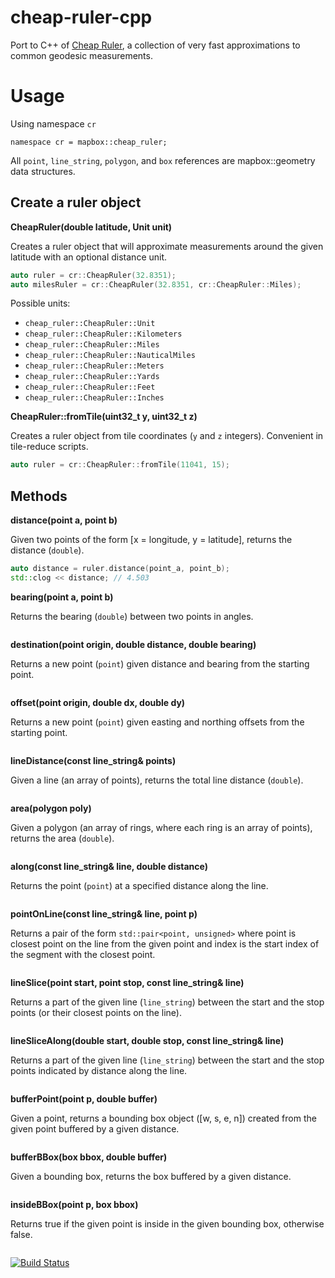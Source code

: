 # cheap-ruler-cpp

Port to C++ of [Cheap Ruler](https://github.com/mapbox/cheap-ruler), a collection of very fast approximations to common geodesic measurements.

# Usage

Using namespace `cr`
```
namespace cr = mapbox::cheap_ruler;
```

All `point`, `line_string`, `polygon`, and `box` references are mapbox::geometry data structures.

## Create a ruler object

**CheapRuler(double latitude, Unit unit)**

Creates a ruler object that will approximate measurements around the given latitude with an optional distance unit.

```cpp
auto ruler = cr::CheapRuler(32.8351);
auto milesRuler = cr::CheapRuler(32.8351, cr::CheapRuler::Miles);
```

Possible units:

* `cheap_ruler::CheapRuler::Unit`
* `cheap_ruler::CheapRuler::Kilometers`
* `cheap_ruler::CheapRuler::Miles`
* `cheap_ruler::CheapRuler::NauticalMiles`
* `cheap_ruler::CheapRuler::Meters`
* `cheap_ruler::CheapRuler::Yards`
* `cheap_ruler::CheapRuler::Feet`
* `cheap_ruler::CheapRuler::Inches`

**CheapRuler::fromTile(uint32_t y, uint32_t z)**

Creates a ruler object from tile coordinates (`y` and `z` integers). Convenient in tile-reduce scripts.

```cpp
auto ruler = cr::CheapRuler::fromTile(11041, 15);
```

## Methods

**distance(point a, point b)**

Given two points of the form [x = longitude, y = latitude], returns the distance (`double`).

```cpp
auto distance = ruler.distance(point_a, point_b);
std::clog << distance; // 4.503
```

**bearing(point a, point b)**

Returns the bearing (`double`) between two points in angles.

```cpp
```

**destination(point origin, double distance, double bearing)**

Returns a new point (`point`) given distance and bearing from the starting point.

```cpp
```

**offset(point origin, double dx, double dy)**

Returns a new point (`point`) given easting and northing offsets from the starting point.

```cpp
```

**lineDistance(const line_string& points)**

Given a line (an array of points), returns the total line distance (`double`).

```cpp
```

**area(polygon poly)**

Given a polygon (an array of rings, where each ring is an array of points), returns the area (`double`).

```cpp
```

**along(const line_string& line, double distance)**

Returns the point (`point`) at a specified distance along the line.

```cpp
```

**pointOnLine(const line_string& line, point p)**

Returns a pair of the form `std::pair<point, unsigned>` where point is closest point on the line from the given point and index is the start index of the segment with the closest point.

```cpp
```

**lineSlice(point start, point stop, const line_string& line)**

Returns a part of the given line (`line_string`) between the start and the stop points (or their closest points on the line).

```cpp
```

**lineSliceAlong(double start, double stop, const line_string& line)**

Returns a part of the given line (`line_string`) between the start and the stop points indicated by distance along the line.

```cpp
```

**bufferPoint(point p, double buffer)**

Given a point, returns a bounding box object ([w, s, e, n]) created from the given point buffered by a given distance.

```cpp
```

**bufferBBox(box bbox, double buffer)**

Given a bounding box, returns the box buffered by a given distance.

```cpp
```

**insideBBox(point p, box bbox)**

Returns true if the given point is inside in the given bounding box, otherwise false.

```cpp
```




[![Build Status](https://travis-ci.org/mapbox/cheap-ruler-cpp.svg?branch=master)](https://travis-ci.org/mapbox/cheap-ruler-cpp)
